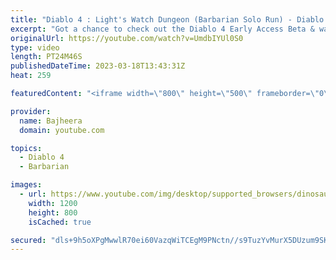 ```yaml
---
title: "Diablo 4 : Light's Watch Dungeon (Barbarian Solo Run) - Diablo IV Early Access Beta"
excerpt: "Got a chance to check out the Diablo 4 Early Access Beta & wanted to share my first look at the game along with some epic ..."
originalUrl: https://youtube.com/watch?v=UmdbIYUl0S0
type: video
length: PT24M46S
publishedDateTime: 2023-03-18T13:43:31Z
heat: 259

featuredContent: "<iframe width=\"800\" height=\"500\" frameborder=\"0\" src=\"https://www.youtube.com/embed/UmdbIYUl0S0\" allow=\"accelerometer; autoplay; encrypted-media; gyroscope; picture-in-picture\" allowfullscreen></iframe>"

provider:
  name: Bajheera
  domain: youtube.com

topics:
  - Diablo 4
  - Barbarian

images:
  - url: https://www.youtube.com/img/desktop/supported_browsers/dinosaur.png
    width: 1200
    height: 800
    isCached: true

secured: "dls+9h5oXPgMwwlR70ei60VazqWiTCEgM9PNctn//s9TuzYvMurX5DUzum9SK3VLkU8pOV3OSCxa+zem59PuEkuYNpLkdGpXntGBKnuhKo8xB3tUAP4byp4nyy087im7QdOjZ2bMVbwRAhWbHfzw/cVspYhnlYqsLkmRkIuG2wHgniUkceZDeYCgyzYdOfxfosODln5OXTteXeERSSKds56yTvJdLOZDDuufhB5L7B0RkBc4Oz9RqkntXJoMYNYzZPg3l4m/xEGrAFbfckm+pOKOxh4Xs11P9uw4hW93xOaPlMl8Eb4e159FYDJ3JnYL2pvkkTBEcjNATEdMYLATy8YPkPNufTZk2LlYJvLA27FLTmkeI19ZA7BJYJh18sMvdXP+DXS96kmyUEXWsq+Puw==;uk2YhRrtqx6rnu7ZFCPDbg=="
---
```



